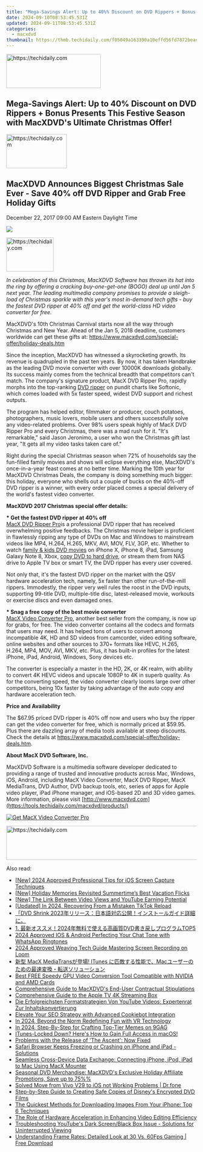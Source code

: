 ```yaml
---
title: "Mega-Savings Alert: Up to 40%% Discount on DVD Rippers + Bonus Presents This Festive Season with MacXDVD's Ultimate Christmas Offer!"
date: 2024-09-10T08:53:45.531Z
updated: 2024-09-11T08:53:45.531Z
categories:
  - macxdvd
thumbnail: https://thmb.techidaily.com/f05049a163390a10effd56fd7872beac0cf9789080e0cebdf0db85a2c18febb4.jpg
---
```






<!-- affiliate ads begin -->
<a href="https://aligracehair.sjv.io/c/5597632/2135368/19272" target="_top" id="2135368">
  <img src="//a.impactradius-go.com/display-ad/19272-2135368" border="0" alt="https://techidaily.com" width="250" height="90"/>
</a>
<img height="0" width="0" src="https://aligracehair.sjv.io/i/5597632/2135368/19272" style="position:absolute;visibility:hidden;" border="0" />
<!-- affiliate ads end -->




## Mega-Savings Alert: Up to 40% Discount on DVD Rippers + Bonus Presents This Festive Season with MacXDVD's Ultimate Christmas Offer!





<!-- affiliate ads begin -->
<a href="https://25home.pxf.io/c/5597632/2123469/16836" target="_top" id="2123469">
  <img src="//a.impactradius-go.com/display-ad/16836-2123469" border="0" alt="https://techidaily.com" width="160" height="90"/>
</a>
<img height="0" width="0" src="https://25home.pxf.io/i/5597632/2123469/16836" style="position:absolute;visibility:hidden;" border="0" />
<!-- affiliate ads end -->




## MacXDVD Announces Biggest Christmas Sale Ever - Save 40% off DVD Ripper and Grab Free Holiday Gifts 

December 22, 2017 09:00 AM Eastern Daylight Time

![](https://www.macxdvd.com/press-room/../press-room/image/christmas-promotion-12-09-1.jpg) 





<!-- affiliate ads begin -->
<a href="https://aligracehair.sjv.io/c/5597632/2135351/19272" target="_top" id="2135351">
  <img src="//a.impactradius-go.com/display-ad/19272-2135351" border="0" alt="https://techidaily.com" width="125" height="90"/>
</a>
<img height="0" width="0" src="https://aligracehair.sjv.io/i/5597632/2135351/19272" style="position:absolute;visibility:hidden;" border="0" />
<!-- affiliate ads end -->




_In celebration of this Christmas, MacXDVD Software has thrown its hat into the ring by offering a cracking buy-one-get-one (BOGO) deal up until Jan 5 next year. The leading multimedia company promises to provide a sleigh-load of Christmas sparkle with this year's most in-demand tech gifts - buy the fastest DVD ripper at 40% off and get the world-class HD video converter for free._ 

MacXDVD's 10th Christmas Carnival starts now all the way through Christmas and New Year. Ahead of the Jan 5, 2018 deadline, customers worldwide can get these gifts at: <https://www.macxdvd.com/special-offer/holiday-deals.htm> 

Since the inception, MacXDVD has witnessed a skyrocketing growth. Its revenue is quadrupled in the past ten years. By now, it has taken Handbrake as the leading DVD movie converter with over 10000K downloads globally. Its success mainly comes from the technical breadth that competitors can't match. The company's signature product, MacX DVD Ripper Pro, rapidly morphs into the top-ranking [DVD ripper](https://tools.techidaily.com/macxdvd/products/) on pundit charts like Softonic, which comes loaded with 5x faster speed, widest DVD support and richest outputs.

 The program has helped editor, filmmaker or producer, couch potatoes, photographers, music lovers, mobile users and others successfully solve any video-related problems. Over 98% users speak highly of MacX DVD Ripper Pro and every Christmas, there was a mad rush for it. "It's remarkable," said Jason Jeronimo, a user who won the Christmas gift last year, "It gets all my video tasks taken care of." 

Right during the special Christmas season when 72% of households say the fun-filled family movies and shows will eclipse everything else, MacXDVD's once-in-a-year feast comes at no better time. Marking the 10th year for MacXDVD Christmas Deals, the company is doing something much bigger: this holiday, everyone who shells out a couple of bucks on the 40%-off DVD ripper is a winner, with every order placed comes a special delivery of the world's fastest video converter.

**MacXDVD 2017 Christmas special offer details:** 

**\* Get the fastest DVD ripper at 40% off**  
[MacX DVD Ripper Pro](https://tools.techidaily.com/macxdvd/products/)is a professional DVD ripper that has received overwhelming positive feedbacks. The Christmas movie helper is proficient in flawlessly ripping any type of DVDs on Mac and Windows to mainstream videos like MP4, H.264, H.265, MKV, AVI, MOV, FLV, 3GP, etc. Whether to watch [family & kids DVD movies](https://tools.techidaily.com/macxdvd/products/) on iPhone X, iPhone 8, iPad, Samsung Galaxy Note 8, Xbox, [copy DVD to hard drive](https://tools.techidaily.com/macxdvd/products/), or stream them from NAS drive to Apple TV box or smart TV, the DVD ripper has every user covered. 

Not only that, it's the fastest DVD ripper on the market with the QSV hardware acceleration tech, namely, 5x faster than other run-of-the-mill rippers. Immodestly, the ripper very well rules the roost in the DVD inputs, supporting 99-title DVD, multiple-title disc, latest-released movie, workouts or exercise discs and even damaged ones. 

**\* Snag a free copy of the best movie converter**   
[MacX Video Converter Pro](https://tools.techidaily.com/macxdvd/products/), another best seller from the company, is now up for grabs, for free. The video converter contains all the codecs and formats that users may need. It has helped tons of users to convert among incompatible 4K, HD and SD videos from camcorder, video editing software, online websites and other sources to 370+ formats like HEVC, H.265, H.264, MP4, MOV, AVI, MKV, etc. Plus, it has built-in profiles for the latest iPhone, iPad, Android, Windows, Sony devices etc. 

The converter is especially a master in the HD, 2K, or 4K realm, with ability to convert 4K HEVC videos and upscale 1080P to 4K in superb quality. As for the converting speed, the video converter clearly looms large over other competitors, being 10x faster by taking advantage of the auto copy and hardware acceleration tech. 

**Price and Availability**

The $67.95 priced DVD ripper is 40% off now and users who buy the ripper can get the video converter for free, which is normally priced at $59.95\. Plus there are dazzling array of media tools available at steep discounts. Check the details at https://www.macxdvd.com/special-offer/holiday-deals.htm. 

**About MacX DVD Software, Inc.**

 MacXDVD Software is a multimedia software developer dedicated to providing a range of trusted and innovative products across Mac, Windows, iOS, Android, including MacX Video Converter, MacX DVD Ripper, MacX MediaTrans, DVD Author, DVD backup tools, etc, series of apps for Apple video player, iPad iPhone manager, and iOS-based 2D and 3D video games. More information, please visit [http://www.macxdvd.com](https://tools.techidaily.com/macxdvd/products/)

[![Get MacX Video Converter Pro](https://www.macxdvd.com/press-room/../adv/mvcp-banner-r.jpg)](https://tools.techidaily.com/macxdvd/products/)





<!-- affiliate ads begin -->
<a href="https://25home.pxf.io/c/5597632/2123482/16836" target="_top" id="2123482">
  <img src="//a.impactradius-go.com/display-ad/16836-2123482" border="0" alt="https://techidaily.com" width="728" height="90"/>
</a>
<img height="0" width="0" src="https://25home.pxf.io/i/5597632/2123482/16836" style="position:absolute;visibility:hidden;" border="0" />
<!-- affiliate ads end -->




<ins class="adsbygoogle"
     style="display:block"
     data-ad-format="autorelaxed"
     data-ad-client="ca-pub-7571918770474297"
     data-ad-slot="1223367746"></ins>



<ins class="adsbygoogle"
     style="display:block"
     data-ad-client="ca-pub-7571918770474297"
     data-ad-slot="8358498916"
     data-ad-format="auto"
     data-full-width-responsive="true"></ins>

<span class="atpl-alsoreadstyle">Also read:</span>
<div><ul>
<li><a href="https://visual-screen-recording.techidaily.com/new-2024-approved-professional-tips-for-ios-screen-capture-techniques/"><u>[New] 2024 Approved  Professional Tips for iOS Screen Capture Techniques</u></a></li>
<li><a href="https://some-techniques.techidaily.com/new-holiday-memories-revisited-summertimes-best-vacation-flicks/"><u>[New] Holiday Memories Revisited  Summertime’s Best Vacation Flicks</u></a></li>
<li><a href="https://youtube-web.techidaily.com/he-link-between-video-views-and-youtube-earning-potential/"><u>[New] The Link Between Video Views and YouTube Earning Potential</u></a></li>
<li><a href="https://tiktok-videos.techidaily.com/updated-in-2024-recovering-from-a-mistaken-tiktok-reload/"><u>[Updated] In 2024, Recovering From a Mistaken TikTok Reload</u></a></li>
<li><a href="https://discover-cloud.techidaily.com/dvd-shrink-2023/"><u>「DVD Shrink 2023年リリース：日本語対応公開！インストールガイド詳細に。</u></a></li>
<li><a href="https://discover-cloud.techidaily.com/1-2024dvdtop5/"><u>1. 最新オススメ！2024年無料で使える高画質DVD書き戻しプログラムTOP5</u></a></li>
<li><a href="https://extra-skills.techidaily.com/2024-approved-ios-and-android-perfecting-your-chat-tone-with-whatsapp-ringtones/"><u>2024 Approved  IOS & Android  Perfecting Your Chat Tone with WhatsApp Ringtones</u></a></li>
<li><a href="https://video-capture.techidaily.com/2024-approved-weaving-tech-guide-mastering-screen-recording-on-loom/"><u>2024 Approved  Weaving Tech Guide  Mastering Screen Recording on Loom</u></a></li>
<li><a href="https://discover-cloud.techidaily.com/macx-mediatrans-itunes-mac/"><u>新型 MacX MediaTransが登場! ITunes に匹敵する性能で、Macユーザーのための最速変換・転送ソリューション</u></a></li>
<li><a href="https://discover-cloud.techidaily.com/best-free-speedy-gpu-video-conversion-tool-compatible-with-nvidia-and-amd-cards/"><u>Best FREE Speedy GPU Video Conversion Tool Compatible with NVIDIA and AMD Cards</u></a></li>
<li><a href="https://discover-cloud.techidaily.com/comprehensive-guide-to-macxdvds-end-user-contractual-stipulations/"><u>Comprehensive Guide to MacXDVD's End-User Contractual Stipulations</u></a></li>
<li><a href="https://discover-cloud.techidaily.com/comprehensive-guide-to-the-apple-tv-4k-streaming-box/"><u>Comprehensive Guide to the Apple TV 4K Streaming Box</u></a></li>
<li><a href="https://discover-cloud.techidaily.com/die-erfolgreichsten-formatstrategien-von-youtube-videos-expertenrat-zur-inhaltskonvertierung/"><u>Die Erfolgreichsten Formatstrategien Von YouTube Videos: Expertenrat Zur Inhaltskonvertierung</u></a></li>
<li><a href="https://data-safeguard.techidaily.com/elevate-your-seo-strategy-with-advanced-cookiebot-integration/"><u>Elevate Your SEO Strategy with Advanced Cookiebot Integration</u></a></li>
<li><a href="https://fox-links.techidaily.com/in-2024-beyond-the-norm-redefining-fun-with-vr-technology/"><u>In 2024, Beyond the Norm  Redefining Fun with VR Technology</u></a></li>
<li><a href="https://extra-guidance.techidaily.com/in-2024-step-by-step-for-crafting-top-tier-memes-on-9gag/"><u>In 2024, Step-By-Step for Crafting Top-Tier Memes on 9GAG</u></a></li>
<li><a href="https://discover-cloud.techidaily.com/itunes-locked-down-heres-how-to-gain-full-access-in-macos/"><u>ITunes-Locked Down? Here's How to Gain Full Access in macOS!</u></a></li>
<li><a href="https://win-blog.techidaily.com/1722995214561-problems-with-the-release-of-the-ascent-now-fixed/"><u>Problems with the Release of 'The Ascent': Now Fixed</u></a></li>
<li><a href="https://discover-cloud.techidaily.com/safari-browser-keeps-freezing-or-crashing-on-iphone-and-ipad-solutions/"><u>Safari Browser Keeps Freezing or Crashing on iPhone and iPad - Solutions</u></a></li>
<li><a href="https://discover-cloud.techidaily.com/seamless-cross-device-data-exchange-connecting-iphone-ipod-ipad-to-mac-using-macx-mounter/"><u>Seamless Cross-Device Data Exchange: Connecting iPhone, iPod, iPad to Mac Using MacX Mounter</u></a></li>
<li><a href="https://discover-cloud.techidaily.com/seasonal-dvd-merchandise-macxdvds-exclusive-holiday-affiliate-promotions-save-up-to-75/"><u>Seasonal DVD Merchandise: MacXDVD's Exclusive Holiday Affiliate Promotions, Save up to 75%%</u></a></li>
<li><a href="https://android-transfer.techidaily.com/solved-move-from-vivo-v29-to-ios-not-working-problems-drfone-by-drfone-transfer-from-android-transfer-from-android/"><u>Solved Move from Vivo V29 to iOS not Working Problems | Dr.fone</u></a></li>
<li><a href="https://discover-cloud.techidaily.com/step-by-step-guide-to-creating-safe-copies-of-disneys-encrypted-dvd-films/"><u>Step-by-Step Guide to Creating Safe Copies of Disney's Encrypted DVD Films</u></a></li>
<li><a href="https://discover-cloud.techidaily.com/the-quickest-methods-for-downloading-images-from-your-iphone-top-6-techniques/"><u>The Quickest Methods for Downloading Images From Your iPhone: Top 6 Techniques</u></a></li>
<li><a href="https://discover-cloud.techidaily.com/the-role-of-hardware-acceleration-in-enhancing-video-editing-efficiency/"><u>The Role of Hardware Acceleration in Enhancing Video Editing Efficiency</u></a></li>
<li><a href="https://discover-cloud.techidaily.com/troubleshooting-youtubes-dark-screenblack-box-issue-solutions-for-uninterrupted-viewing/"><u>Troubleshooting YouTube's Dark Screen/Black Box Issue - Solutions for Uninterrupted Viewing</u></a></li>
<li><a href="https://discover-cloud.techidaily.com/understanding-frame-rates-detailed-look-at-30-vs-60fps-gaming-free-download/"><u>Understanding Frame Rates: Detailed Look at 30 Vs. 60Fps Gaming | Free Download</u></a></li>
</ul></div>
